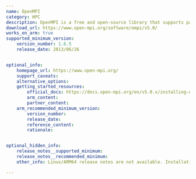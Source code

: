 ```yaml
---
name: OpenMPI
category: HPC
description: OpenMPI is a free and open-source library that supports parallel computing by enabling efficient communication between processes across different machines. It provides tools and protocols for distributed computing tasks in high-performance environments.
download_url: https://www.open-mpi.org/software/ompi/v5.0/
works_on_arm: true
supported_minimum_version:
    version_number: 1.6.5
    release_date: 2013/06/26


optional_info:
    homepage_url: https://www.open-mpi.org/
    support_caveats:
    alternative_options:
    getting_started_resources:
        official_docs: https://docs.open-mpi.org/en/v5.0.x/installing-open-mpi/quickstart.html
        arm_content:
        partner_content:
    arm_recommended_minimum_version:
        version_number:
        release_date:
        reference_content:
        rationale:


optional_hidden_info:
    release_notes__supported_minimum:
    release_notes__recommended_minimum:
    other_info: Linux/ARM64 release notes are not available. Installation and Testing were done using "apt install openmpi-bin openmpi-common libopenmpi-dev". The minimum version of openmpi 1.6.5 corresponds to ubuntu:14.04 and 4.1.2 to ubuntu:22.04.

---
```

